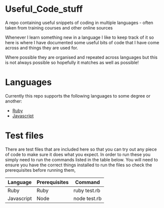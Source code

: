 # Useful_Code_stuff
A repo containing useful snippets of coding in multiple languages - often taken from training courses and other online sources

Whenever I learn something new in a language I like to keep track of it so here is where I have documented some useful bits of code that I have come across and things they are used for.

Where possible they are organised and repeated across languages but this is not always possible so hopefully it matches as well as possible!

# Languages

Currently this repo supports the following languages to some degree or another:

* [Ruby](./Ruby)
* [Javascript](./Javascript)

# Test files
There are test files that are included here so that you can try out any piece of code to make sure it does what you expect. In order to run these you simply need to run the commands listed in the table below. You will need to ensure you have the correct things installed to run the files so check the prerequisites before running them,

|Language|Prerequisites|Command|
|----------|-------------|----------|
|Ruby|Ruby|ruby test.rb|
|Javascript|Node|node test.rb|
